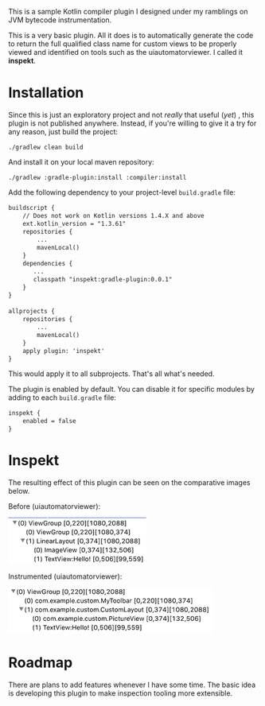 This is a sample Kotlin compiler plugin I designed under my ramblings
on JVM bytecode instrumentation.

This is a very basic plugin. All it does is to automatically generate the
code to return the full qualified class name for custom views to be
properly viewed and identified on tools such as the uiautomatorviewer.
I called it **inspekt**.

# Installation
Since this is just an exploratory project and not _really_ that useful (_yet_) 
, this plugin is not published anywhere.
Instead, if you're willing to give it a try for any reason, just build the project:

```
./gradlew clean build
```

And install it on your local maven repository:

```
./gradlew :gradle-plugin:install :compiler:install
```

Add the following dependency to your project-level `build.gradle` file:

```
buildscript {
    // Does not work on Kotlin versions 1.4.X and above
    ext.kotlin_version = "1.3.61"
    repositories {
        ...
        mavenLocal()
    }
    dependencies {
       ...
       classpath "inspekt:gradle-plugin:0.0.1"
    }
}

allprojects {
    repositories {
        ...
        mavenLocal()
    }
    apply plugin: 'inspekt'
}
```
This would apply it to all subprojects. That's all what's needed.

The plugin is enabled by default. You can disable it for specific modules by adding to each `build.gradle` file:

```
inspekt {
    enabled = false
}
```

# Inspekt

The resulting effect of this plugin can be seen on the comparative images below.

Before (uiautomatorviewer):

![Normal output as seen by uiautomatorviewer](/assets/image1.png)

Instrumented (uiautomatorviewer):

![Instrumented output as seen by uiautomatorviewer](/assets/image2.png)

# Roadmap

There are plans to add features whenever I have some time. The 
basic idea is developing this plugin to make inspection tooling more
extensible. 



